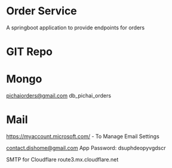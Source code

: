 # Order Service
A springboot application to provide endpoints for orders

# GIT Repo
# Mongo
pichaiorders@gmail.com
db_pichai_orders
# Mail

https://myaccount.microsoft.com/ - To Manage Email Settings


contact.dishome@gmail.com App Password: dsuphdeopyvgdscr 

SMTP for Cloudflare
route3.mx.cloudflare.net